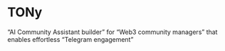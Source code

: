 # TONy
“AI Community Assistant builder” for “Web3 community managers” that enables effortless “Telegram engagement”
